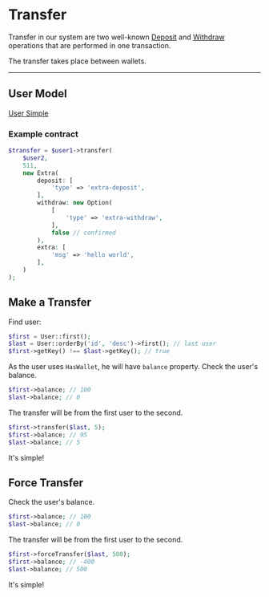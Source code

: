 # Transfer

Transfer in our system are two well-known [Deposit](deposit) and [Withdraw](withdraw) 
operations that are performed in one transaction.

The transfer takes place between wallets.

---

## User Model

[User Simple](_include/models/user_simple.md ':include')

### Example contract

```php
$transfer = $user1->transfer(
    $user2,
    511,
    new Extra(
        deposit: [
            'type' => 'extra-deposit',
        ],
        withdraw: new Option(
            [
                'type' => 'extra-withdraw',
            ],
            false // confirmed
        ),
        extra: [
            'msg' => 'hello world',
        ],
    )
);
```

## Make a Transfer

Find user:

```php
$first = User::first(); 
$last = User::orderBy('id', 'desc')->first(); // last user
$first->getKey() !== $last->getKey(); // true
```

As the user uses `HasWallet`, he will have `balance` property. 
Check the user's balance.

```php
$first->balance; // 100
$last->balance; // 0
```

The transfer will be from the first user to the second.

```php
$first->transfer($last, 5); 
$first->balance; // 95
$last->balance; // 5
```

It's simple!

## Force Transfer

Check the user's balance.

```php
$first->balance; // 100
$last->balance; // 0
```

The transfer will be from the first user to the second.

```php
$first->forceTransfer($last, 500); 
$first->balance; // -400
$last->balance; // 500
```

It's simple!
